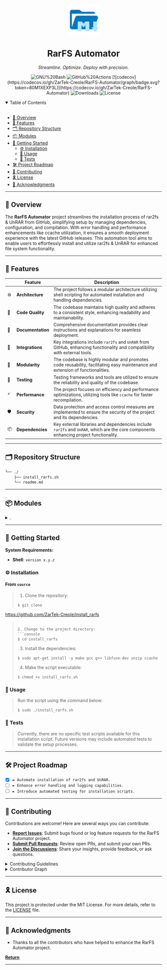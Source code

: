 
<p align="center">
  <img src="https://raw.githubusercontent.com/PKief/vscode-material-icon-theme/ec559a9f6bfd399b82bb44393651661b08aaf7ba/icons/folder-markdown-open.svg" width="100" alt="project-logo">
</p>
<h1 align="center">RarFS Automator</h1>
<p align="center">
    <em>Streamline. Optimize. Deploy with precision.</em>
</p>
<p align="center">
 <img src="https://img.shields.io/badge/GNU%20Bash-4EAA25.svg?style=default&logo=GNU-Bash&logoColor=white" alt="GNU%20Bash">
 <img src="https://img.shields.io/github/workflow/status/ZarTek-Creole/install_rarfs/CI?label=GitHub%20Actions&logo=github" alt="GitHub%20Actions">
[![codecov](https://codecov.io/gh/ZarTek-Creole/RarFS-Automator/graph/badge.svg?token=80M1XEXP3L)](https://codecov.io/gh/ZarTek-Creole/RarFS-Automator)
 <img src="https://img.shields.io/github/downloads/ZarTek-Creole/install_rarfs/total?label=Downloads&logo=github" alt="Downloads">
 <img src="https://img.shields.io/github/license/ZarTek-Creole/install_rarfs?label=License&logo=github" alt="License">
</p>


<!-- TABLE OF CONTENTS -->
<details open>
  <summary>Table of Contents</summary><br>

- [📍 Overview](#-overview)
- [🧩 Features](#-features)
- [🗂️ Repository Structure](#️-repository-structure)
- [📦 Modules](#-modules)
- [🚀 Getting Started](#-getting-started)
  - [⚙️ Installation](#️-installation)
  - [🤖 Usage](#-usage)
  - [🧪 Tests](#-tests)
- [🛠 Project Roadmap](#-project-roadmap)
- [🤝 Contributing](#-contributing)
- [🎗 License](#-license)
- [🔗 Acknowledgments](#-acknowledgments)

</details>
<hr>

## 📍 Overview

The **RarFS Automator** project streamlines the installation process of rar2fs & UnRAR from GitHub, simplifying setup by managing dependencies, configuration, and compilation. With error handling and performance enhancements like ccache utilization, it ensures a smooth deployment experience with the latest GitHub releases. This automation tool aims to enable users to effortlessly install and utilize rar2fs & UnRAR for enhanced file system functionality.

---

## 🧩 Features

|    | Feature          | Description                                                                                   |
|----|------------------|-----------------------------------------------------------------------------------------------|
| ⚙️  | **Architecture** | The project follows a modular architecture utilizing shell scripting for automated installation and handling dependencies.                                     |
| 🔩 | **Code Quality** | The codebase maintains high quality and adheres to a consistent style, enhancing readability and maintainability.                                     |
| 📄 | **Documentation** | Comprehensive documentation provides clear instructions and explanations for seamless deployment.                                     |
| 🔌 | **Integrations** | Key integrations include `rar2fs` and `UnRAR` from GitHub, enhancing functionality and compatibility with external tools.                                     |
| 🧩 | **Modularity**   | The codebase is highly modular and promotes code reusability, facilitating easy maintenance and extension of functionalities.                                     |
| 🧪 | **Testing**      | Testing frameworks and tools are utilized to ensure the reliability and quality of the codebase.                                                       |
| ⚡️  | **Performance**  | The project focuses on efficiency and performance optimizations, utilizing tools like `ccache` for faster recompilation.                                  |
| 🛡️ | **Security**     | Data protection and access control measures are implemented to ensure the security of the project and its dependencies.                                  |
| 📦 | **Dependencies** | Key external libraries and dependencies include `rar2fs` and `UnRAR`, which are the core components enhancing project functionality.                      |

---

## 🗂️ Repository Structure

```sh
└── ./
    ├── install_rarfs.sh
    └── readme.md
```

---

## 📦 Modules

<details closed><summary>.</summary>

| File                                 | Summary                                                                                                                                                                                                                                                                                    |
| ---                                  | ---                                                                                                                                                                                                                                                                                        |
| [install_rarfs.sh](install_rarfs.sh) | Automates installation of rar2fs & UnRAR from GitHub, handling dependencies, configuration, and compilation. Ensures seamless deployment with error handling. Improves performance using ccache for faster recompilation. Installed components are latest versions as per GitHub releases. |

</details>

---

## 🚀 Getting Started

**System Requirements:**

- **Shell**: `version x.y.z`

### ⚙️ Installation

<h4>From <code>source</code></h4>

> 1. Clone the repository:
>
> ```console
> $ git clone

 https://github.com/ZarTek-Creole/install_rarfs
> ```
>
> 2. Change to the project directory:
> ```console
> $ cd install_rarfs
> ```
>
> 3. Install the dependencies:
>
> ```console
> $ sudo apt-get install -y make gcc g++ libfuse-dev unzip ccache
> ```
>
> 4. Make the script executable:
>
> ```console
> $ chmod +x install_rarfs.sh
> ```

### 🤖 Usage

> Run the script using the command below:
>
> ```console
> $ sudo ./install_rarfs.sh
> ```

### 🧪 Tests

> Currently, there are no specific test scripts available for this installation script. Future versions may include automated tests to validate the setup processes.

---

## 🛠 Project Roadmap

- [X] `► Automate installation of rar2fs and UnRAR.`
- [ ] `► Enhance error handling and logging capabilities.`
- [ ] `► Introduce automated testing for installation scripts.`

---

## 🤝 Contributing

Contributions are welcome! Here are several ways you can contribute:

- **[Report Issues](https://github.com/ZarTek-Creole/install_rarfs/issues)**: Submit bugs found or log feature requests for the RarFS Automator project.
- **[Submit Pull Requests](https://github.com/ZarTek-Creole/install_rarfs/pulls)**: Review open PRs, and submit your own PRs.
- **[Join the Discussions](https://github.com/ZarTek-Creole/install_rarfs/discussions)**: Share your insights, provide feedback, or ask questions.

<details closed>
<summary>Contributing Guidelines</summary>

1. **Fork the Repository**: Start by forking the project repository to your local account.
2. **Clone Locally**: Clone the forked repository to your local machine using a git client.

   ```sh
   git clone https://github.com/ZarTek-Creole/install_rarfs
   ```

3. **Create a New Branch**: Always work on a new branch, giving it a descriptive name.

   ```sh
   git checkout -b new-feature-x
   ```

4. **Make Your Changes**: Develop and test your changes locally.
5. **Commit Your Changes**: Commit with a clear message describing your updates.

   ```sh
   git commit -m 'Implemented new feature x.'
   ```

6. **Push to local**: Push the changes to your forked repository.

   ```sh
   git push origin new-feature-x
   ```

7. **Submit a Pull Request**: Create a PR against the original project repository. Clearly describe the changes and their motivations.
8. **Review**: Once your PR is reviewed and approved, it will be merged into the main branch. Congratulations on your contribution!

</details>

<details closed>
<summary>Contributor Graph</summary>
<br>
<p align="center">
   <a href="https://github.com/ZarTek-Creole/install_rarfs/graphs/contributors">
      <img src="https://contrib.rocks/image?repo=ZarTek-Creole/install_rarfs">
   </a>
</p>
</details>

---

## 🎗 License

This project is protected under the MIT License. For more details, refer to the [LICENSE](https://github.com/ZarTek-Creole/install_rarfs/LICENSE) file.

---

## 🔗 Acknowledgments

- Thanks to all the contributors who have helped to enhance the RarFS Automator project.

[**Return**](#-overview)

---
